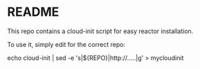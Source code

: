 README
======

This repo contains a cloud-init script for easy reactor installation.

To use it, simply edit for the correct repo:

   echo cloud-init | sed -e 's|${REPO}|http://.....|g' > mycloudinit
